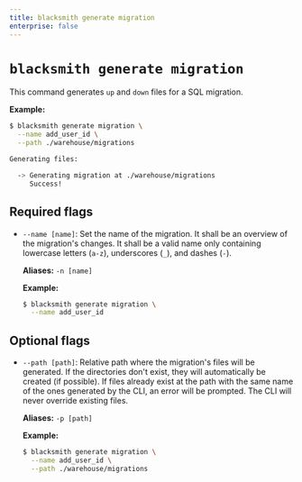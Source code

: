 ```yaml
---
title: blacksmith generate migration
enterprise: false
---
```


# `blacksmith generate migration`

This command generates `up` and `down` files for a SQL migration.

**Example:**
```bash
$ blacksmith generate migration \
  --name add_user_id \
  --path ./warehouse/migrations

Generating files:

  -> Generating migration at ./warehouse/migrations
     Success!
```

## Required flags

- `--name [name]`: Set the name of the migration. It shall be an overview
  of the migration's changes. It shall be a valid name only containing lowercase
  letters (`a-z`), underscores (`_`), and dashes (`-`).

  **Aliases:** `-n [name]`

  **Example:**
  ```bash
  $ blacksmith generate migration \
    --name add_user_id
  ```

## Optional flags

- `--path [path]`: Relative path where the migration's files will be generated.
  If the directories don't exist, they will automatically be created (if possible).
  If files already exist at the path with the same name of the ones generated by
  the CLI, an error will be prompted. The CLI will never override existing files.

  **Aliases:** `-p [path]`

  **Example:**
  ```bash
  $ blacksmith generate migration \
    --name add_user_id \
    --path ./warehouse/migrations
  ```
